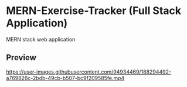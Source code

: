 # MERN-Exercise-Tracker (Full Stack Application)
MERN stack web application

## Preview

https://user-images.githubusercontent.com/94934469/188294492-a769826c-2bdb-49cb-b507-bc9f209585fe.mp4

<!--![image](https://user-images.githubusercontent.com/94934469/185799947-53045b11-5d52-4447-9c2b-69c84033c63c.png)->


